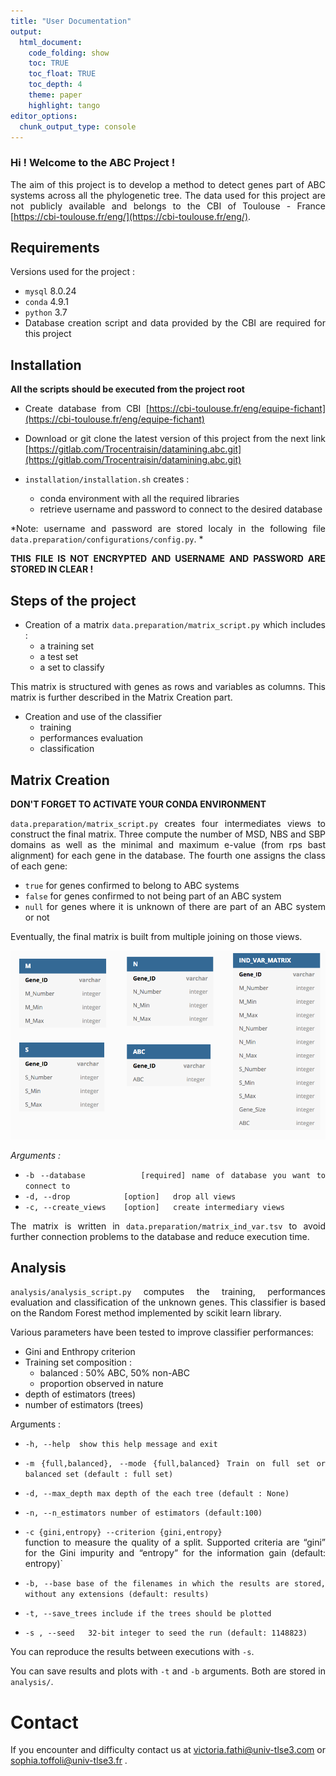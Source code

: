 ```yaml
---
title: "User Documentation"
output:
  html_document:
    code_folding: show
    toc: TRUE
    toc_float: TRUE
    toc_depth: 4
    theme: paper
    highlight: tango
editor_options: 
  chunk_output_type: console
---
```


<div style="text-align: justify">

### Hi ! Welcome to the ABC Project !
The aim of this project is to develop a method to detect genes part of ABC systems across all the phylogenetic tree. The data used for this project are not publicly available and belongs to the CBI of Toulouse - France [https://cbi-toulouse.fr/eng/](https://cbi-toulouse.fr/eng/). 

## Requirements
Versions used for the project : 

- `mysql` 8.0.24 <br>
- `conda` 4.9.1 <br>
- `python` 3.7 <br>
- Database creation script and data provided by the CBI are required for this project

## Installation
**All the scripts should be executed from the project root**

- Create database from CBI [https://cbi-toulouse.fr/eng/equipe-fichant](https://cbi-toulouse.fr/eng/equipe-fichant)

- Download or git clone the latest version of this project from the next link [https://gitlab.com/Trocentraisin/datamining.abc.git](https://gitlab.com/Trocentraisin/datamining.abc.git)

- `installation/installation.sh` creates : 
  - conda environment with all the required libraries
  - retrieve username and password to connect to the desired database
  
*Note: username and password are stored localy in the following file `data.preparation/configurations/config.py`. *

**THIS FILE IS NOT ENCRYPTED AND USERNAME AND PASSWORD ARE STORED IN CLEAR !**

## Steps of the project

- Creation of a matrix `data.preparation/matrix_script.py` which includes : 
  - a training set
  - a test set
  - a set to classify 
  
This matrix is structured with genes as rows and variables as columns. This matrix is further described in the Matrix Creation part.

- Creation and use of the classifier 
  - training 
  - performances evaluation
  - classification 

## Matrix Creation 
**DON'T FORGET TO ACTIVATE YOUR CONDA ENVIRONMENT**

`data.preparation/matrix_script.py` creates four intermediates views to construct the final matrix. Three compute the number of MSD, NBS and SBP domains as well as the minimal and maximum e-value (from rps bast alignment) for each gene in the database. The fourth one assigns the class of each gene:

  - `true` for genes confirmed to belong to ABC systems
  - `false` for genes confirmed to not being part of an ABC system
  - `null` for genes where it is unknown of there are part of an ABC system or not
  
Eventually, the final matrix is built from multiple joining on those views.

![](rapport/DB_schema.png)
 
*Arguments :*

- `-b --database         [required] name of database you want to connect to`
- `-d, --drop            [option]   drop all views`
- `-c, --create_views    [option]   create intermediary views`

The matrix is written in `data.preparation/matrix_ind_var.tsv` to avoid further connection problems to the database and reduce execution time.

## Analysis
`analysis/analysis_script.py` computes the training, performances evaluation and classification of the unknown genes. 
This classifier is based on the Random Forest method implemented by scikit learn library. 


Various parameters have been tested to improve classifier performances: 

- Gini and Enthropy criterion 
- Training set composition : 
  - balanced : 50% ABC, 50% non-ABC
  - proportion observed in nature
- depth of estimators (trees)
- number of estimators (trees)

Arguments :

  - `-h, --help  show this help message and exit`
  
  - `-m {full,balanced}, --mode {full,balanced} Train on full set or balanced set (default : full set)`
  
  - `-d, --max_depth max depth of the each tree (default : None)`
  
  - `-n, --n_estimators number of estimators (default:100)`
  
  - `-c {gini,entropy} --criterion {gini,entropy}`<br>
function to measure the quality of a split. Supported criteria are “gini” for the Gini impurity and “entropy” for the information gain (default: entropy)`
  
  - `-b, --base base of the filenames in which the results are stored, without any extensions (default: results)`
  
  - `-t, --save_trees include if the trees should be plotted`
  
  - `-s , --seed   32-bit integer to seed the run (default: 1148823)`


You can reproduce the results between executions with `-s`.

You can save results and plots with `-t` and `-b` arguments. Both are stored in `analysis/`.

# Contact

If you encounter and difficulty contact us at victoria.fathi@univ-tlse3.com or sophia.toffoli@univ-tlse3.fr .

</div>
